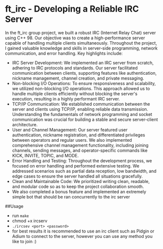 # ft_irc - Developing a Reliable IRC Server

In the ft_irc group project, we built a robust IRC (Internet Relay Chat) server using C++ 98. Our objective was to create a high-performance server capable of handling multiple clients simultaneously. Throughout the project, I gained valuable knowledge and skills in server-side programming, network communication, and error handling. Key highlights include:

  - IRC Server Development: We implemented an IRC server from scratch, adhering to IRC protocols and standards. Our server facilitated communication between clients, supporting features like authentication, nickname management, channel creation, and private messaging.
  - Non-blocking I/O Operations: To ensure responsiveness and scalability, we utilized non-blocking I/O operations. This approach allowed us to handle multiple clients efficiently without blocking the server's execution, resulting in a highly performant IRC server.
  - TCP/IP Communication: We established communication between the server and clients using TCP/IP, enabling reliable data transmission. Understanding the fundamentals of network programming and socket communication was crucial for building a stable and secure server-client architecture.
  - User and Channel Management: Our server featured user authentication, nickname registration, and differentiated privileges between operators and regular users. We also implemented comprehensive channel management functionality, including joining channels, sending messages, and operator-specific commands like KICK, INVITE, TOPIC, and MODE.
  - Error Handling and Testing: Throughout the development process, we focused on error handling and performed extensive testing. We addressed scenarios such as partial data reception, low bandwidth, and edge cases to ensure the server handled all situations gracefully.
  - Clean and Maintainable Code: We prioritized writing clean, readable, and modular code so as to keep the project collaboration smooth. 
  - We also completed a bonus feature and implemented an extremely simple bot that should be ran concurrently to the irc server

##Usage 
  - run `make`
  - chmod +x ircserv
  - `./ircsev <port> <password>`
  - for best results it is recommended to use an irc client such as Pidgin or Adium to connect to the server, however you can use any method you like to join :) 
